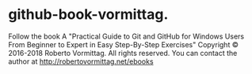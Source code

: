 # github-book-vormittag.
Follow the book A "Practical Guide to Git and GitHub for Windows Users From Beginner to Expert in Easy Step-By-Step Exercises" Copyright © 2016-2018 Roberto Vormittag. All rights reserved. You can contact the author at http://robertovormittag.net/ebooks
